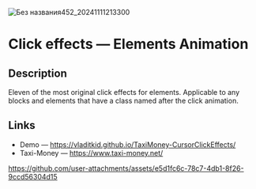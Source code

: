
![Без названия452_20241111213300](https://github.com/user-attachments/assets/56b82a8b-84ad-4c9c-834b-0a8fb0180b78)

# Click effects — Elements Animation
## Description

Eleven of the most original click effects for elements. Applicable to any blocks and elements that have a class named after the click animation.

## Links

- Demo — https://vladitkid.github.io/TaxiMoney-CursorClickEffects/
- Taxi-Money — https://www.taxi-money.net/

https://github.com/user-attachments/assets/e5d1fc6c-78c7-4db1-8f26-9ccd56304d15

